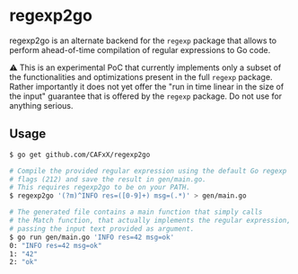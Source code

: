 # regexp2go

regexp2go is an alternate backend for the `regexp` package that allows to
perform ahead-of-time compilation of regular expressions to Go code.

:warning: This is an experimental PoC that currently implements only a 
subset of the functionalities and optimizations present in the full 
`regexp` package.
Rather importantly it does not yet offer the "run in time linear in the 
size of the input" guarantee that is offered by the `regexp` package.
Do not use for anything serious.

## Usage

```sh
$ go get github.com/CAFxX/regexp2go

# Compile the provided regular expression using the default Go regexp 
# flags (212) and save the result in gen/main.go.
# This requires regexp2go to be on your PATH.
$ regexp2go '(?m)^INFO res=([0-9]+) msg=(.*)' > gen/main.go

# The generated file contains a main function that simply calls
# the Match function, that actually implements the regular expression,
# passing the input text provided as argument.
$ go run gen/main.go 'INFO res=42 msg=ok'
0: "INFO res=42 msg=ok"
1: "42"
2: "ok"
```